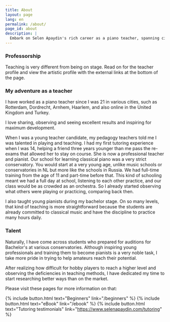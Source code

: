 ```yaml
---
title: About
layout: page
lang: en
permalink: /about/
page_id: about
description: |
  Embark on Selen Apaydin's rich career as a piano teacher, spanning cities and online platforms. With a passion for sharing and inspiring maximum development. From a strict conservatory background to tutoring during her bachelor stage, she proudly helps both professionals and amateurs reach their potential. Addressing teaching method deficiencies, discover testimonials, insights for beginners, and schedule a personalized piano lesson with Selen Apaydin. 🎹🎓 #PianoEducation #SelenApaydin
---
```


### Professorship

Teaching is very different from being on stage. Read on for the teacher profile and view the artistic profile with the external links at the bottom of the page.


### My adventure as a teacher

I have worked as a piano teacher since I was 21 in various cities, such as Rotterdam, Dordrecht, Arnhem, Haarlem, and also online in the United Kingdom and Turkey.

I love sharing, observing and seeing excellent results and inspiring for maximum development.

When I was a young teacher candidate, my pedagogy teachers told me I was talented in playing and teaching. I had my first tutoring experience when I was 14, helping a friend three years younger than me pass the re-exams that allowed her to stay on course. She is now a professional teacher and pianist. 
Our school for learning classical piano was a very strict conservatory. You would start at a very young age, unlike music schools or conservatories in NL but more like the schools in Russia. We had full-time training from the age of 11 and part-time before that. This kind of schooling meant we had a full day at school, listening to each other practice, and our class would be as crowded as an orchestra. So I already started observing what others were playing or practicing, comparing back then. 

I also taught young pianists during my bachelor stage. On so many levels, that kind of teaching is more straightforward because the students are already committed to classical music and have the discipline to practice many hours daily.



### Talent

Naturally, I have come across students who prepared for auditions for Bachelor's at various conservatories. Although inspiring young professionals and training them to become pianists is a very noble task, I take more pride in trying to help amateurs reach their potential. 

After realizing how difficult for hobby players to reach a higher level and observing the deficiencies in teaching methods, I have dedicated my time to start researching better ways than on the market. 

Please visit these pages for more information on that: 

{% include button.html text="Beginners" link="/beginners" %} {% include button.html text="eBook" link="/ebook" %} {% include button.html text="Tutoring testimonials" link="https://www.selenapaydin.com/tutoring" %} 

